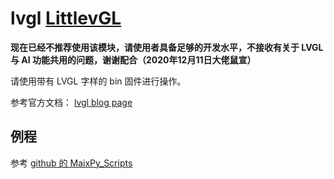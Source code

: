 lvgl [LittlevGL](https://littlevgl.com/)
===========

**现在已经不推荐使用该模块，请使用者具备足够的开发水平，不接收有关于 LVGL 与 AI 功能共用的问题，谢谢配合（2020年12月11日大佬鼠宣）**

请使用带有 LVGL 字样的 bin 固件进行操作。

参考官方文档： [lvgl blog page](https://blog.littlevgl.com/2019-02-20/micropython-bindings)

## 例程

参考 [github 的 MaixPy_Scripts](https://github.com/sipeed/MaixPy_scripts/tree/master/multimedia/gui/lvgl)



